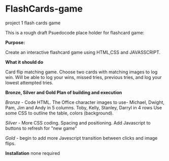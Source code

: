 # FlashCards-game
project 1 flash cards game

This is a rough draft Psuedocode place holder for flashcard game:

<b>Purpose:</b>

Create an interactive flashcard game using HTML,CSS and JAVASSCRIPT.

<b>What it should do</b>

Card flip matching game. Choose two cards with matching images to log win.
Will be able to log your wins, missed tries, previous tries, and log your lowest attempted tries.

<b> Bronze, Silver and Gold Plan of building and execution</b>

<em>Bronze</em> - Code HTML. The Office character images to use- Michael, Dwight, Pam, Jim and Andy in 5 columns. Toby, Kelly, Stanley, Darryl in 4 rows
    Use some CSS to outline the table, colors (background).
    
<em>Silver </em> -
More CSS coding. Spacing and positioning. Add Javascript to buttons to refresh for "new game"

<em> Gold </em>-
begin to add more Javescript transition between clicks and image flips.



<b>Installation</b>
none required





